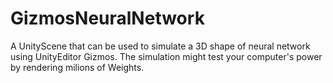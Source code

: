 # GizmosNeuralNetwork

A UnityScene that can be used to simulate a 3D shape of neural network using UnityEditor Gizmos. The simulation might test your computer's power by rendering milions of Weights.
